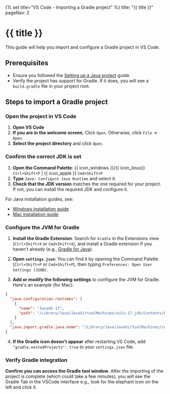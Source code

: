 {% set title="VS Code - Importing a Gradle project" %}
<frontmatter>
  title: "{{ title }}"
  pageNav: 2
</frontmatter>

# {{ title }}

This guide will help you import and configure a Gradle project in VS Code.

## Prerequisites

* Ensure you followed the [Setting up a Java project](vscodeJavaSetup.html) guide.
* Verify the project has support for Gradle. If it does, you will see a `build.gradle` file in your project root.

## Steps to import a Gradle project

### Open the project in VS Code

1. **Open VS Code**
2. **If you are in the welcome screen**, Click `Open`. Otherwise, click `File` → `Open`.
3. **Select the project directory** and click `Open`.

### Confirm the correct JDK is set

1. **Open the Command Palette**: {{ icon_windows }}/{{ icon_linux}} `Ctrl+Shift+P` | {{ icon_apple }} `Cmd+Shift+P`
2. **Type** `Java: Configure Java Runtime` and select it.
3. **Check that the JDK version** matches the one required for your project. If not, you can install the required JDK and configure it.

For Java installation guides, see:
* [Windows installation guide](javaInstallationWindows.html)
* [Mac installation guide](javaInstallationMac.html)

### Configure the JVM for Gradle

1. **Install the Gradle Extension**: Search for `Gradle` in the Extensions view (`Ctrl+Shift+X` or `Cmd+Shift+X`), and install a Gradle extension if you haven't already (e.g., [Gradle for Java](https://marketplace.visualstudio.com/items?itemName=vscjava.vscode-gradle)).

2. **Open `settings.json`**: You can find it by opening the Command Palette (`Ctrl+Shift+P` or `Cmd+Shift+P`), then typing `Preferences: Open User Settings (JSON)`.

3. **Add or modify the following settings** to configure the JVM for Gradle. Here's an example (for Mac):

```json
{
  "java.configuration.runtimes": [
    {
      "name": "JavaSE-17",
      "path": "/Library/Java/JavaVirtualMachines/zulu-17.jdk/Contents/Home"
    }
  ],
  "java.import.gradle.java.home": "/Library/Java/JavaVirtualMachines/zulu-11.jdk/Contents/Home"
}
```

4. **If the Gradle icon doesn't appear** after restarting VS Code, add `"gradle.nestedProjects": true` to your `settings.json` file.

### Verify Gradle integration

**Confirm you can access the Gradle tool window**. After the importing of the project is complete (which could take a few minutes), you will see the Gradle Tab in the VSCode interface e.g., look for the elephant icon on the left and click it.

<pic src="images/vscode/vscode_gradle_icon.jpg" width="400" />